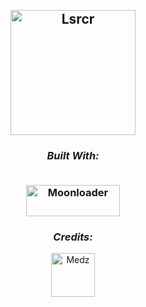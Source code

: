 <h2 align="center">
  <br>
  <img src="https://ls-rcr.com/images/logo.png" alt="Lsrcr" width="200" > 
</h3>

<h3 align="center">
  <p align="center"><i>Built With:</i></p>
  
  <br>
  <img src="http://blast.hk/moonloader/images/moonloader.png" alt="Moonloader" width="150" height="50"> 
</h3>

<h3 align="center">
 <p align="center"><i>Credits:</i></p>
</h3>

  <div align="center">
  <a href="https://ls-rcr.com/user/meow" target="blank"><img align="center" src="https://avatars.fastly.steamstatic.com/ecbc962e89496cf4377f26e5e0d05cce8b10f5cc_full.jpg" alt="Medz" height="70" width="70" />
  </div>





